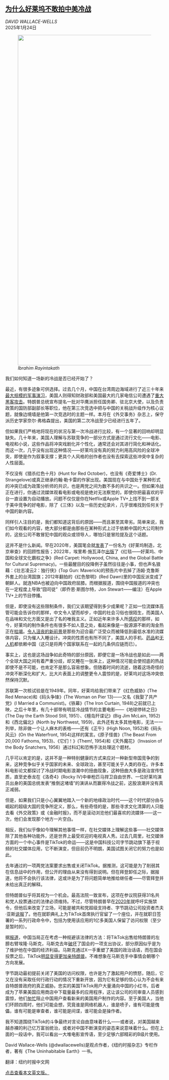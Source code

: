 <!--1737702422000-->
[为什么好莱坞不敢拍中美冷战](https://cn.nytimes.com/opinion/20250124/china-tiktok/)
------

<address>DAVID WALLACE-WELLS</address><time pudate="2025-01-24 02:44:01" datetime="2025-01-24 02:44:01">2025年1月24日</time><figure><img src="https://images.weserv.nl/?url=static01.nyt.com/images/2025/01/22/opinion/22wallace-wells-newsletter-image/22wallace-wells-newsletter-image-master1050.jpg" width="1050" height="1050"><figcaption> <cite>Ibrahim Rayintakath</cite></figcaption></figure><section><p>我们如何知道一场新的冷战是否已经开始了？</p><p>最近，有很多迹象可供选择。过去几个月，中国在台湾周边海域进行了近三十年来<a href="https://cn.nytimes.com/opinion/20250108/china-taiwan-war-america/">最大规模的军事演习</a>，美国人则得知财政部和美国最大的几家电信公司遭遇了<a href="https://cn.nytimes.com/usa/20241231/china-hack-treasury/">重大黑客攻击</a>。特朗普总统宣布提名一批对华鹰派担任国务卿、驻北京大使，以及负责政策的国防部副部长等职位，他在第三次竞选中把与中国的关税战升级作为核心议题，就像边境墙是他第一次竞选时的主题一样。本月在《外交事务》杂志上，保守派历史学家奈尔·弗格森提出，美国的第二次冷战至少已经进行五年了。</p><p>但如果我们严格地将现在的状况与第一次冷战进行比较，有一个显著的回响却明显缺失。几十年来，美国人理解与苏联竞争的一部分方式是通过流行文化——电影、电视和小说，这些作品将冲突戏剧化并个性化，通常还会对其进行简化和神话化。而这一次，几乎没有出现这种情况——好莱坞没有真的努力利用高风险的全球冲突，即使是作为叙事支撑；更具个人风格的创作者也没有去探索这些冲突中复杂的人性层面。</p><p>不仅没有《猎杀红色十月》(Hunt for Red October)，也没有《奇爱博士》(Dr. Strangelove)或真正继承约翰·勒卡雷的作家出现。美国现在与中国处于某种形式的冲突已成为政策分析师的共识，也是两党之间为数不多的共识之一。但如果冷战正在进行，你通过流媒体观看电影或电视是绝对无法察觉的，即使你把最喜欢的平台一直设置为自动播放。问题不仅仅是你在Netflix或Apple TV+上找不到一部关于美中竞争的好电影，除了《三体》以及一些历史纪录片，几乎很难找到任何关于中国的新内容。</p><p>同样引人注目的是，我们都知道这背后的原因——而且甚至其卑劣。简单来说，我们如今观看的内容，绝大部分都是由那些在某种形式上过于依赖中国的大公司制作的，这些公司不敢冒犯中国的观众或领导人，哪怕只是冒险提及这个话题。</p><p>这并不是什么新闻。早在2020年，美国笔会就<a rel="noopener noreferrer" target="_blank" href="https://pen.org/report/made-in-hollywood-censored-by-beijing/">发表</a>了一份名为《好莱坞制造，北京审查》的回顾性报告；2022年，埃里希·施瓦泽尔<a rel="noopener noreferrer" target="_blank" href="https://www.amazon.com/Red-Carpet-Hollywood-Cultural-Supremacy/dp/1984878999">出版</a>了《红毯——好莱坞、中国和全球文化霸权之争》(Red Carpet: Hollywood, China, and the Global Battle for Cultural Supremacy)。一些最醒目的投降例子虽然往往是小事，但也声名狼藉：《壮志凌云2：独行侠》(Top Gun: Maverick)的预告片中去掉了汤姆·克鲁斯外套上的台湾国旗；2012年翻拍的《红色黎明》(Red Dawn)里的中国反派变成了朝鲜人。就连NBA也被迫向中国政府屈膝。而根据报道，围绕中国报道的冲突也在一定程度上导致“囧司徒”（即乔恩·斯图尔特，Jon Stewart——编注）在Apple TV+上的节目停播。</p><p>但是，即使没有这些限制条件，我们又该期望得到多少成果呢？正如一位流媒体高管可能会告诉你的那样，中文令人望而却步，中国的社会习俗也很陌生，而美国人在品味和文化方面又是出了名的唯我主义。正如近年来许多人所<a rel="noopener noreferrer" target="_blank" href="https://harpers.org/archive/2024/05/the-life-and-death-of-hollywood-daniel-bessner/">感叹</a>的那样，如今，好莱坞的制作条件也有很多不如人意之处，看起来像是一股源源不断的淘金热正在<a rel="noopener noreferrer" target="_blank" href="https://www.thewrap.com/americans-spent-23-percent-less-on-streaming-services-in-2024/">枯竭</a>。<a rel="noopener noreferrer" target="_blank" href="https://www.nplusonemag.com/issue-49/essays/casual-viewing/">令人沮丧的新前景</a>是那些为迎合最广泛受众而被降低到最低水准的流媒体内容，只为催人入睡设计。冲突的性质也有所不同了，美国人的手机、<a rel="noopener noreferrer" target="_blank" href="https://www.cidrap.umn.edu/report-details-where-top-100-brand-name-rx-drugs-are-made">药品</a>和<a href="https://www.nytimes.com/2024/04/25/us/politics/us-china-drones-dji.html" title="Link: https://www.nytimes.com/2024/04/25/us/politics/us-china-drones-dji.html">无人机</a>都依赖中国（这只是将两个国家联系在一起的几条供应链而已）。</p><p>事实上，这也是这场战争如此奇特的部分原因，即便它是一场冷战也是如此——两个全球大国之间有着严重分歧，却又睡在一张床上，这种情况可能会使彻底的热战即使不是不可能，也肯定不是那么容易想象。但随着时间的流逝，随着这场奇怪的冲突不断深化和扩大，比大片表面上的调整更令人震惊的是，好莱坞对这场冲突依然保持沉默。</p><p>苏联第一次核试验是在1949年。同年，好莱坞给我们带来了《红色威胁》(The Red Menace)和《码头争锋》(The Woman on Pier 13)——又名《我娶了共产党》(I Married a Communist)。《铁幕》(The Iron Curtain, 1948)之前就已上映，之后十年里，有几十部带有明显冷战情节的主要电影——《地球停转之日》(The Day the Earth Stood Still, 1951）、《檀岛歼谍记》(Big Jim McLain, 1952)和《西北偏北》(North by Northwest, 1959)，此外还有太多其他电影，无法一一列举，除非做一个让人麻木的表格——还有《正午》(High Noon, 1952)和《码头风云》(On the Waterfront, 1954)这样的寓言。《原子怪兽》(The Beast From 20,000 Fathoms, 1953)、《它们！》(Them!, 1954)和《天外魔花》（Invasion of the Body Snatchers, 1956）通过科幻和恐怖手法处理这个题材。</p><p>几乎可以肯定的是，这并不是一种特别健康的方式来应对一种新型帝国竞争的到来，这种竞争似乎关乎国家的未来、全球政治，甚至可能关乎人类的存在。许多本科电影论文都探讨了冷战时期电影浪潮中的扭曲现象，这种扭曲大多是政治宣传性质，直至史泰龙在《洛奇4》(Rocky IV)中单枪匹马捍卫自由世界、一位好莱坞演员出身的美国总统发表“推倒这堵墙”的演讲从而赢得冷战之前，这股浪潮并没有真正减弱。</p><p>但是，如果我们只是小心翼翼地踏入一个新的地缘政治时代——这个时代部分由与崛起的超级大国的竞争所定义，那么，有些奇怪的是，那些寻求文化清算的人只能去看《外交政策》或《金融时报》，而不是滚动浏览他们最喜欢的流媒体——这一次，他们会发现那个地方一片空白。</p><p>相反，我们似乎像如今理解其他事情一样，在社交媒体上理解这些事——社交媒体除了其他各种功能外，还是世界上最受欢迎的电视真人秀。过去几周里，社交媒体方面的一个中心事件是TikTok的命运——这是中国科技公司字节跳动旗下基于视频的社交媒体应用，它不断演变，但目前仍不明朗，美国试图关闭它的努力也是如此。</p><p>去年通过的一项两党法案要求出售或关闭TikTok。据推测，这可能是为了削弱其在信息战中的作用，但公开的理由从来没有得到说明。但在拜登卸任之际，据报道，他将不会执行该法律，这或许是为了将问题简单地推给继任者——尽管拜登并未给出真正的解释。</p><p>但特朗普似乎将其视为一个机会。最高法院一致宣布，这项在参议院获得31名共和党人投票通过的法律必须维持。不过，尽管特朗普早在<a rel="noopener noreferrer" target="_blank" href="https://apnews.com/article/tiktok-timeline-ban-biden-india-d3219a32de913f8083612e71ecf1f428">2020年</a>就呼吁实施禁令，但他后来改变了立场，可能是被共和党超级支持者、字节跳动公司投资者杰夫·亚斯<a rel="noopener noreferrer" target="_blank" href="https://fortune.com/2024/12/09/trump-jeff-yass-tiktok-avoid-ban/">说服</a>了。他在就职典礼上为TikTok首席执行官留了一个座位，并在就职日签署的一系列行政命令中，包括为使用该应用的1亿多美国人保留了访问权限（至少是暂时的）。</p><p>据<a rel="noopener noreferrer" target="_blank" href="https://www.bloomberg.com/news/articles/2025-01-14/china-discusses-sale-of-tiktok-us-to-musk-as-one-possible-option">报道</a>，中国当局正在考虑一种规避该法律的方法：将TikTok出售给特朗普的左膀右臂埃隆·马斯克，马斯克去年<a rel="noopener noreferrer" target="_blank" href="https://www.cbsnews.com/news/trump-elon-musk-bipartisan-funding-bill-government-shutdown/">破坏</a>了国会的一项支出协议，部分原因似乎是为了维护他在中国的经济利益。马斯克通过X一手重塑了美国的政治话语，而在国会投票之后，TikTok<a href="https://www.nytimes.com/2024/05/23/us/politics/trump-biden-tiktok.html">明显变得更加亲特朗普</a>。不难想象在马斯克手中事情会朝哪个方向发展。</p><p>字节跳动最初提前关闭了美国的访问权限，也许是为了激起用户的愤怒，随后，它又在没有采取任何行政行动的情况下重新开放，因为它有足够的信心认为不会有来自特朗普政府的真正威胁。忠实的美国TikTok用户大量涌向中国的小红书，后者成为了苹果美国应用商店中下载量最多的应用程序，这让该公司的司审查人员感到震惊，他们<a rel="noopener noreferrer" target="_blank" href="https://www.cnn.com/2025/01/16/tech/tiktok-refugees-rednote-china-censorship-intl-hnk/index.html">匆忙</a>阻止中国用户查看新来的美国用户制作的内容。至于美国人，当他们环顾四周时，他们可能会想，究竟谁是网络机器人，谁是喷子，谁有可能是傀儡，谁有可能是审查者，谁可能是间谍，谁可能会是操作者。</p><p>我不知道围绕TikTok的斗争最终对言论自由意味着什么——或者说，对美国越来越赤裸的利己亿万富翁统治，或者对中国不断演变的姿态来说意味着什么。但在上面的一段话中，我可以看出一大堆电影宣传语，至少足够六部精彩的B级片使用。</p></section><footer><p>David Wallace-Wells (@dwallacewells)是观点作者，《纽约时报杂志》专栏作者，著有《The Uninhabitable Earth》一书。</p><p>翻译：纽约时报中文网</p><p><a rel="nofollow" target="_blank" href="https://www.nytimes.com/2025/01/22/opinion/china-tiktok.html">点击查看本文英文版。</a></p></footer>
